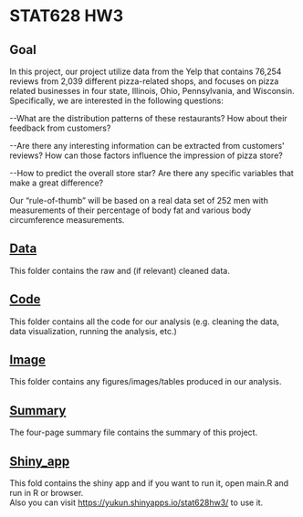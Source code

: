 # STAT628 HW3 
## Goal
In this project, our project utilize data from the Yelp that contains 76,254 reviews from 2,039 different pizza-related shops, and focuses on pizza related businesses in four state, Illinois, Ohio, Pennsylvania, and Wisconsin. Specifically, we are interested in the following questions:

  --What are the distribution patterns of these restaurants? How about their feedback from customers?

  --Are there any interesting information can be extracted from customers' reviews? How can those factors influence the impression of pizza store?

  --How to predict the overall store star? Are there any specific variables that make a great difference?

Our “rule-of-thumb” will be based on a real data set of 252 men with measurements of their percentage of body fat and various body circumference measurements.

## [Data](data/) 
This folder contains the raw and (if relevant) cleaned data.

## [Code](code/)
This folder contains all the code for our analysis (e.g. cleaning the data, data visualization, running the analysis, etc.)

## [Image](image/)
This folder contains any figures/images/tables produced in our analysis.

## [Summary](summary.pdf) 
The four-page summary file contains the summary of this project.

## [Shiny_app](shiny_app/)
This fold contains the shiny app and if you want to run it, open main.R and run in R or browser.\
Also you can visit <https://yukun.shinyapps.io/stat628hw3/> to use it.
